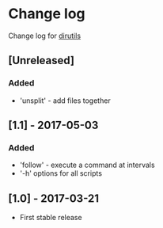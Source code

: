 # Change log
Change log for [dirutils](https://github.com/dogoncouch/dirutils)

## [Unreleased]
### Added
- 'unsplit' - add files together

## [1.1] - 2017-05-03
### Added
- 'follow' - execute a command at intervals
- '-h' options for all scripts

## [1.0] - 2017-03-21
- First stable release

